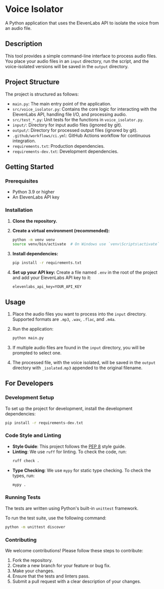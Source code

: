 # Voice Isolator

A Python application that uses the ElevenLabs API to isolate the voice from an audio file.

## Description

This tool provides a simple command-line interface to process audio files. You place your audio files in an `input` directory, run the script, and the voice-isolated versions will be saved in the `output` directory.

## Project Structure

The project is structured as follows:

-   `main.py`: The main entry point of the application.
-   `src/voice_isolator.py`: Contains the core logic for interacting with the ElevenLabs API, handling file I/O, and processing audio.
-   `src/test_*.py`: Unit tests for the functions in `voice_isolator.py`.
-   `input/`: Directory for input audio files (ignored by git).
-   `output/`: Directory for processed output files (ignored by git).
-   `.github/workflows/ci.yml`: GitHub Actions workflow for continuous integration.
-   `requirements.txt`: Production dependencies.
-   `requirements-dev.txt`: Development dependencies.

## Getting Started

### Prerequisites

-   Python 3.9 or higher
-   An ElevenLabs API key

### Installation

1.  **Clone the repository.**

2.  **Create a virtual environment (recommended):**
    ```bash
    python -m venv venv
    source venv/bin/activate  # On Windows use `venv\Scripts\activate`
    ```

3.  **Install dependencies:**
    ```bash
    pip install -r requirements.txt
    ```

4.  **Set up your API key:**
    Create a file named `.env` in the root of the project and add your ElevenLabs API key to it:
    ```
    elevenlabs_api_key=YOUR_API_KEY
    ```

## Usage

1.  Place the audio files you want to process into the `input` directory. Supported formats are `.mp3`, `.wav`, `.flac`, and `.m4a`.

2.  Run the application:
    ```bash
    python main.py
    ```

3.  If multiple audio files are found in the `input` directory, you will be prompted to select one.

4.  The processed file, with the voice isolated, will be saved in the `output` directory with `_isolated.mp3` appended to the original filename.

## For Developers

### Development Setup

To set up the project for development, install the development dependencies:

```bash
pip install -r requirements-dev.txt
```

### Code Style and Linting

-   **Style Guide**: This project follows the [PEP 8](https://www.python.org/dev/peps/pep-0008/) style guide.
-   **Linting**: We use `ruff` for linting. To check the code, run:
    ```bash
    ruff check .
    ```
-   **Type Checking**: We use `mypy` for static type checking. To check the types, run:
    ```bash
    mypy .
    ```

### Running Tests

The tests are written using Python's built-in `unittest` framework.

To run the test suite, use the following command:

```bash
python -m unittest discover
```

### Contributing

We welcome contributions! Please follow these steps to contribute:

1.  Fork the repository.
2.  Create a new branch for your feature or bug fix.
3.  Make your changes.
4.  Ensure that the tests and linters pass.
5.  Submit a pull request with a clear description of your changes.
